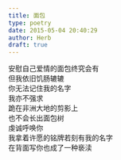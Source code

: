 ```yaml
---  
title: 面包  
type: poetry  
date: 2015-05-04 20:40:29  
author: Herb  
draft: true
---  
```

安慰自己爱情的面包终究会有  
但我依旧饥肠辘辘  
你无法记住我的名字  
我亦不强求  
跪在非洲大地的剪影上  
也不会长出面包树  
虔诚呼唤你  
我拿着许愿的铭牌若刻有我的名字  
在背面写你也成了一种亵渎